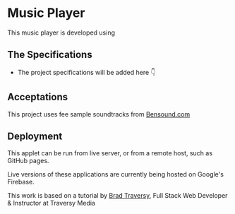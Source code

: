 # Music Player

This music player is developed using <audio>: The Embed Audio element from [Mozilla MSN Web docs](https://developer.mozilla.org/en-US/docs/Web/HTML/Element/audio)

## The Specifications

* The project specifications will be added here 👇

## Acceptations

This project uses fee sample soundtracks from  [Bensound.com](https://www.bensound.com)

## Deployment

This applet can be run from live server, or from a remote host, such as GitHub pages.

Live versions of these applications are currently being hosted on Google's Firebase.

This work is based on a tutorial by [Brad Traversy](https://www.udemy.com/user/brad-traversy/), Full Stack Web Developer & Instructor at Traversy Media
